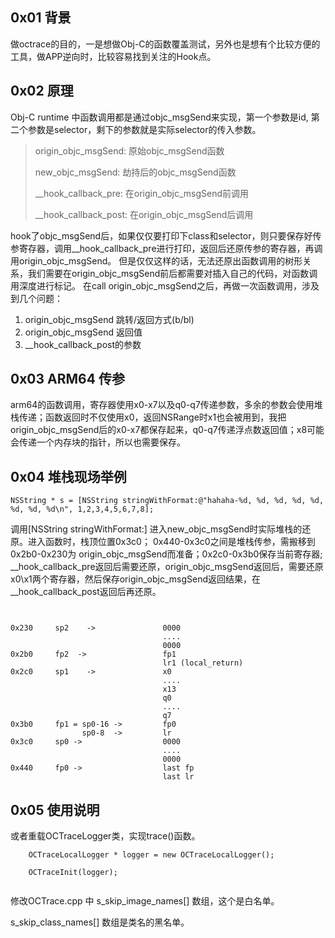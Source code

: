 ## 0x01 背景

做octrace的目的，一是想做Obj-C的函数覆盖测试，另外也是想有个比较方便的工具，做APP逆向时，比较容易找到关注的Hook点。

## 0x02 原理

Obj-C runtime 中函数调用都是通过objc_msgSend来实现，第一个参数是id, 第二个参数是selector，剩下的参数就是实际selector的传入参数。

>origin\_objc\_msgSend: 原始objc_msgSend函数
>
>new\_objc\_msgSend: 劫持后的objc_msgSend函数
>
>\_\_hook\_callback\_pre: 在origin\_objc\_msgSend前调用
>
>\_\_hook\_callback\_post: 在origin\_objc\_msgSend后调用


hook了objc\_msgSend后，如果仅仅要打印下class和selector，则只要保存好传参寄存器，调用\_\_hook\_callback\_pre进行打印，返回后还原传参的寄存器，再调用origin\_objc\_msgSend。
但是仅仅这样的话，无法还原出函数调用的树形关系，我们需要在origin\_objc\_msgSend前后都需要对插入自己的代码，对函数调用深度进行标记。
在call origin\_objc\_msgSend之后，再做一次函数调用，涉及到几个问题：

1. origin\_objc_msgSend 跳转/返回方式(b/bl)
2. origin\_objc_msgSend 返回值
3. \_\_hook\_callback\_post的参数

## 0x03 ARM64 传参

arm64的函数调用，寄存器使用x0-x7以及q0-q7传递参数，多余的参数会使用堆栈传递；函数返回时不仅使用x0，返回NSRange时x1也会被用到，我把origin\_objc_msgSend后的x0-x7都保存起来，q0-q7传递浮点数返回值；x8可能会传递一个内存块的指针，所以也需要保存。


## 0x04 堆栈现场举例

````
NSString * s = [NSString stringWithFormat:@"hahaha-%d, %d, %d, %d, %d, %d, %d, %d\n", 1,2,3,4,5,6,7,8];

````

调用[NSString stringWithFormat:] 进入new\_objc_msgSend时实际堆栈的还原。进入函数时，栈顶位置0x3c0； 0x440-0x3c0之间是堆栈传参，需搬移到0x2b0-0x230为 origin\_objc\_msgSend而准备；0x2c0-0x3b0保存当前寄存器; \_\_hook\_callback\_pre返回后需要还原，origin\_objc\_msgSend返回后，需要还原x0\x1两个寄存器，然后保存origin\_objc\_msgSend返回结果，在\_\_hook\_callback\_post返回后再还原。


````

    
0x230     sp2    ->               0000
                                  ....
                                  0000
0x2b0     fp2  ->                 fp1
                                  lr1 (local_return)
0x2c0     sp1    ->               x0
                                  ....
                                  x13
                                  q0
                                  ....
                                  q7
0x3b0     fp1 = sp0-16 ->         fp0
                sp0-8  ->         lr                    
0x3c0     sp0 ->                  0000
                                  ....
                                  0000
0x440     fp0 ->                  last fp
                                  last lr 
````

## 0x05 使用说明

或者重载OCTraceLogger类，实现trace()函数。

````
    OCTraceLocalLogger * logger = new OCTraceLocalLogger();
    
    OCTraceInit(logger);
    
````

修改OCTrace.cpp 中 s\_skip\_image\_names[] 数组，这个是白名单。

s\_skip\_class\_names[] 数组是类名的黑名单。